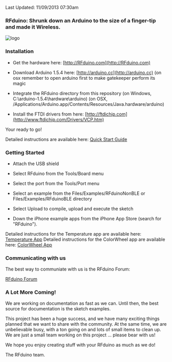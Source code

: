 Last Updated: 11/09/2013 07:30am

### RFduino: Shrunk down an Arduino to the size of a finger-tip and made it Wireless.

![logo](https://github.com/RFduino/RFduino/blob/master/4up%20image.jpg)

### Installation

* Get the hardware here: [http://RFduino.com](http://RFduino.com)

* Download Arduino 1.5.4 here: [http://arduino.cc](http://arduino.cc)
  (on osx remember to open arduino first to make gatekeeper perform its magic

* Integrate the RFduino directory from this repository
  (on Windows, C:\arduino-1.5.4\hardware\arduino)
  (on OSX, /Applications/Arduino.app/Contents/Resources/Java.hardware/arduino)

* Install the FTDI drivers from here: [http://ftdichip.com](http://www.ftdichip.com/Drivers/VCP.htm)

Your ready to go!

Detailed instructions are available here: [Quick Start Guide](http://files.rfdigital.com/rfduino.quick.start.guide.pdf)

### Getting Started

* Attach the USB shield

* Select RFduino from the Tools/Board menu

* Select the port from the Tools/Port menu

* Select an example from the Files/Examples/RFduinoNonBLE or Files/Examples/RFduinoBLE directory

* Select Upload to compile, upload and execute the sketch

* Down the iPhone example apps from the iPhone App Store (search for "RFduino").

Detailed instructions for the Temperature app are available here: [Temperature App](http://files.rfdigital.com/rfduino.temperature.guide.pdf)
Detailed instructions for the ColorWheel app are available here: [ColorWheel App](http://files.rfdigital.com/rfduino.rgb.colorwheel.guide.pdf)

### Communicating with us

The best way to communiate with us is the RFduino Forum:

[RFduino Forum](http://forum.RFduino.com)

### A Lot More Coming!

We are working on documentation as fast as we can.  Until then, the best source for documentation is the sketch examples.

This project has been a huge success, and we have many exciting things planned that we want to share with the community.  At the same time, we are unbelievable busy, with a ton going on and lots of small items to clean up.  We are just a small team working on this project ... please bear with us!

We hope you enjoy creating stuff with your RFduino as much as we do!

The RFduino team.

